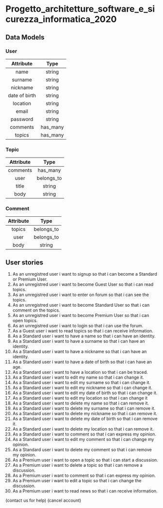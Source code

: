 # Progetto_architetture_software_e_sicurezza_informatica_2020


## Data Models

### User

Attribute | Type 
:-:|:-:
name | string 
surname | string 
nickname | string 
date of birth | string 
location | string 
email | string 
password | string
comments | has\_many 
topics | has\_many 

### Topic

Attribute | Type 
:-:|:-:
comments | has\_many
user | belongs\_to 
title | string
body | string

### Comment

Attribute | Type 
:-:|:-:
topics | belongs\_to 
user | belongs\_to 
body | string

## User stories

1) As an unregistred user i want to signup so that i can become a Standard or Premium User.
2) As an unregistred user i want to become Guest User so that i can read topics. 
3) As an unregistred user i want to enter on forum so that i can see the topics.
4) As an unregistred user i want to become Standard User so that i can comment on the topics.
5) As an unregistred user i want to become Premium User so that i can open topics.
6) As an unregistred user i want to login so that i can use the forum.
7) As a Guest user i want to read topics so that i can receive information.
8) As a Standard user i want to have a name so that i can have an identity.
9) As a Standard user i want to have a surname so that i can have an identity.
10) As a Standard user i want to have a nickname so that i can have an identity.
11) As a Standard user i want to have a date of birth so that i can have an age.
12) As a Standard user i want to have a location so that i can be traced.
13) As a Standard user i want to edit my name so that i can change it.
14) As a Standard user i want to edit my surname so that i can change it.
15) As a Standard user i want to edit my nickname so that i can change it.
16) As a Standard user i want to edit my date of birth so that i can change it.
17) As a Standard user i want to edit my location so that i can change it
18) As a Standard user i want to delete my name so that i can remove it.
19) As a Standard user i want to delete my surname so that i can remove it.
20) As a Standard user i want to delete my nickname so that i can remove it.
21) As a Standard user i want to delete my date of birth so that i can remove it.
22) As a Standard user i want to delete my location so that i can remove it.
23) As a Standard user i want to comment so that i can express my opinion.
24) As a Standard user i want to edit my comment so that i can change my opinion.
25) As a Standard user i want to delete my comment so that i can remove my opinion.
26) As a Premium user i want to open a topic so that i can start a discussion.
27) As a Premium user i want to delete a topic so that i can remove a discussion.
28) As a Premium user i want to comment so that i can express my opinion.
29) As a Premium user i want to edit a topic so that i can change the discussion.
30) As a Premium user i want to read news so that i can receive information.

(contact us for help)
(cancel account)
